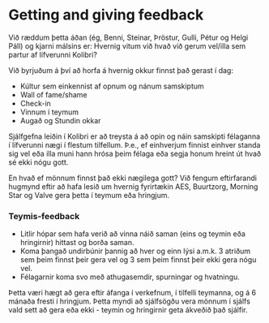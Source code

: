 Getting and giving feedback
===

Við ræddum þetta áðan (ég, Benni, Steinar, Þröstur, Gulli, Pétur og Helgi Páll) og kjarni málsins er: Hvernig vitum við hvað við gerum vel/illa sem partur af lífverunni Kolibri? 

Við byrjuðum á því að horfa á hvernig okkur finnst það gerast í dag:
* Kúltur sem einkennist af opnum og nánum samskiptum
* Wall of fame/shame
* Check-in
* Vinnum í teymum
* Augað og Stundin okkar

Sjálfgefna leiðin í Kolibri er að treysta á að opin og náin samskipti félaganna í lífverunni nægi í flestum tilfellum. Þ.e., ef einhverjum finnist einhver standa sig vel eða illa muni hann hrósa þeim félaga eða segja honum hreint út hvað sé ekki nógu gott.

En hvað ef mönnum finnst það ekki nægilega gott? Við fengum eftirfarandi hugmynd eftir að hafa lesið um hvernig fyrirtækin AES, Buurtzorg, Morning Star og Valve gera þetta í teymum eða hringjum.

### Teymis-feedback

* Litlir hópar sem hafa verið að vinna náið saman (eins og teymin eða hringirnir) hittast og borða saman.
* Koma þangað undirbúnir þannig að hver og einn lýsi a.m.k. 3 atriðum sem þeim finnst þeir gera vel og 3 sem þeim finnst þeir ekki gera nógu vel.
* Félagarnir koma svo með athugasemdir, spurningar og hvatningu.

Þetta væri hægt að gera eftir áfanga í verkefnum, í tilfelli teymanna, og á 6 mánaða fresti í hringjum. Þetta myndi að sjálfsögðu vera mönnum í sjálfs vald sett að gera eða ekki - teymin og hringirnir geta ákveðið það sjálfir.
